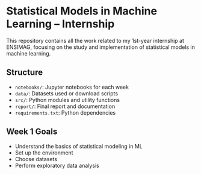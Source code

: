 # Statistical Models in Machine Learning – Internship

This repository contains all the work related to my 1st-year internship at ENSIMAG, focusing on the study and implementation of statistical models in machine learning.

## Structure

- `notebooks/`: Jupyter notebooks for each week
- `data/`: Datasets used or download scripts
- `src/`: Python modules and utility functions
- `report/`: Final report and documentation
- `requirements.txt`: Python dependencies

## Week 1 Goals

- Understand the basics of statistical modeling in ML
- Set up the environment
- Choose datasets
- Perform exploratory data analysis
